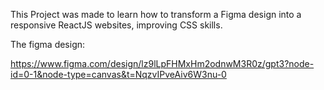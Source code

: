 This Project was made to learn how to transform a Figma design into a responsive ReactJS websites, improving  CSS skills.

The figma design:

https://www.figma.com/design/lz9lLpFHMxHm2odnwM3R0z/gpt3?node-id=0-1&node-type=canvas&t=NqzvIPveAiv6W3nu-0

